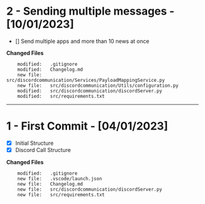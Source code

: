 # 2 - Sending multiple messages - [10/01/2023]

- [] Send multiple apps and more than 10 news at once

**Changed Files**

        modified:   .gitignore
        modified:   Changelog.md
        new file:   src/discordcommunication/Services/PayloadMappingService.py
        new file:   src/discordcommunication/Utils/configuration.py
        modified:   src/discordcommunication/discordServer.py
        modified:   src/requirements.txt

---

# 1 - First Commit - [04/01/2023]

- [x] Initial Structure
- [x] Discord Call Structure

**Changed Files**

        modified:   .gitignore
        new file:   .vscode/launch.json
        new file:   Changelog.md
        new file:   src/discordcommunication/discordServer.py
        new file:   src/requirements.txt

